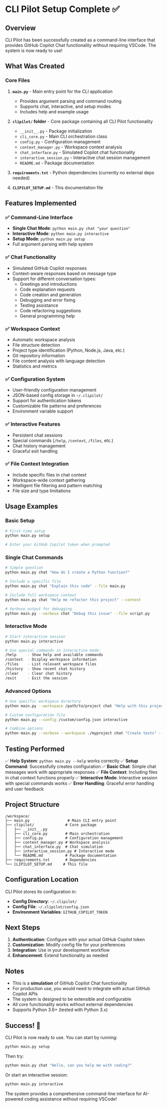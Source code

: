 # CLI Pilot Setup Complete ✅

## Overview

CLI Pilot has been successfully created as a command-line interface that provides GitHub Copilot Chat functionality without requiring VSCode. The system is now ready to use!

## What Was Created

### Core Files

1. **`main.py`** - Main entry point for the CLI application
   - Provides argument parsing and command routing
   - Supports chat, interactive, and setup modes
   - Includes help and example usage

2. **`clipilot/` folder** - Core package containing all CLI Pilot functionality
   - `__init__.py` - Package initialization
   - `cli_core.py` - Main CLI orchestration class
   - `config.py` - Configuration management
   - `context_manager.py` - Workspace context analysis
   - `chat_interface.py` - Simulated Copilot chat functionality
   - `interactive_session.py` - Interactive chat session management
   - `README.md` - Package documentation

3. **`requirements.txt`** - Python dependencies (currently no external deps needed)

4. **`CLIPILOT_SETUP.md`** - This documentation file

## Features Implemented

### ✅ Command-Line Interface
- **Single Chat Mode**: `python main.py chat "your question"`
- **Interactive Mode**: `python main.py interactive`
- **Setup Mode**: `python main.py setup`
- Full argument parsing with help system

### ✅ Chat Functionality
- Simulated GitHub Copilot responses
- Context-aware responses based on message type
- Support for different conversation types:
  - Greetings and introductions
  - Code explanation requests
  - Code creation and generation
  - Debugging and error fixing
  - Testing assistance
  - Code refactoring suggestions
  - General programming help

### ✅ Workspace Context
- Automatic workspace analysis
- File structure detection
- Project type identification (Python, Node.js, Java, etc.)
- Git repository information
- File content analysis with language detection
- Statistics and metrics

### ✅ Configuration System
- User-friendly configuration management
- JSON-based config storage in `~/.clipilot/`
- Support for authentication tokens
- Customizable file patterns and preferences
- Environment variable support

### ✅ Interactive Features
- Persistent chat sessions
- Special commands (`/help`, `/context`, `/files`, etc.)
- Chat history management
- Graceful exit handling

### ✅ File Context Integration
- Include specific files in chat context
- Workspace-wide context gathering
- Intelligent file filtering and pattern matching
- File size and type limitations

## Usage Examples

### Basic Setup
```bash
# First-time setup
python main.py setup

# Enter your GitHub Copilot token when prompted
```

### Single Chat Commands
```bash
# Simple question
python main.py chat "How do I create a Python function?"

# Include a specific file
python main.py chat "Explain this code" --file main.py

# Include full workspace context
python main.py chat "Help me refactor this project" --context

# Verbose output for debugging
python main.py --verbose chat "Debug this issue" --file script.py
```

### Interactive Mode
```bash
# Start interactive session
python main.py interactive

# Use special commands in interactive mode:
/help     - Show help and available commands
/context  - Display workspace information
/files    - List relevant workspace files
/history  - Show recent chat history
/clear    - Clear chat history
/exit     - Exit the session
```

### Advanced Options
```bash
# Use specific workspace directory
python main.py --workspace /path/to/project chat "Help with this project"

# Custom configuration file
python main.py --config /custom/config.json interactive

# Combine options
python main.py --verbose --workspace ./myproject chat "Create tests" --context
```

## Testing Performed

✅ **Help System**: `python main.py --help` works correctly
✅ **Setup Command**: Successfully creates configuration
✅ **Basic Chat**: Simple chat messages work with appropriate responses
✅ **File Context**: Including files in chat context functions properly
✅ **Interactive Mode**: Interactive session with special commands works
✅ **Error Handling**: Graceful error handling and user feedback

## Project Structure

```
/workspace/
├── main.py                 # Main CLI entry point
├── clipilot/              # Core package
│   ├── __init__.py
│   ├── cli_core.py        # Main orchestration
│   ├── config.py          # Configuration management
│   ├── context_manager.py # Workspace analysis
│   ├── chat_interface.py  # Chat simulation
│   ├── interactive_session.py # Interactive mode
│   └── README.md          # Package documentation
├── requirements.txt       # Dependencies
└── CLIPILOT_SETUP.md     # This file
```

## Configuration Location

CLI Pilot stores its configuration in:
- **Config Directory**: `~/.clipilot/`
- **Config File**: `~/.clipilot/config.json`
- **Environment Variables**: `GITHUB_COPILOT_TOKEN`

## Next Steps

1. **Authentication**: Configure with your actual GitHub Copilot token
2. **Customization**: Modify config file for your preferences
3. **Integration**: Use in your development workflow
4. **Enhancement**: Extend functionality as needed

## Notes

- This is a **simulation** of GitHub Copilot Chat functionality
- For production use, you would need to integrate with actual GitHub Copilot APIs
- The system is designed to be extensible and configurable
- All core functionality works without external dependencies
- Supports Python 3.6+ (tested with Python 3.x)

## Success! 🎉

CLI Pilot is now ready to use. You can start by running:

```bash
python main.py setup
```

Then try:

```bash
python main.py chat "Hello, can you help me with coding?"
```

Or start an interactive session:

```bash
python main.py interactive
```

The system provides a comprehensive command-line interface for AI-powered coding assistance without requiring VSCode!